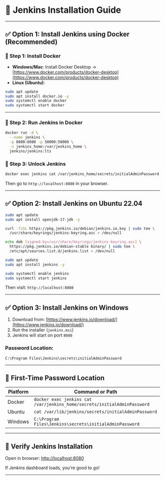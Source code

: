 
# 🧰 Jenkins Installation Guide

---

## ✅ Option 1: Install Jenkins using Docker (Recommended)

### 🔹 Step 1: Install Docker

- **Windows/Mac**: Install Docker Desktop → [https://www.docker.com/products/docker-desktop](https://www.docker.com/products/docker-desktop)
- **Linux (Ubuntu)**:
```bash
sudo apt update
sudo apt install docker.io -y
sudo systemctl enable docker
sudo systemctl start docker
```

---

### 🔹 Step 2: Run Jenkins in Docker

```bash
docker run -d \
  --name jenkins \
  -p 8080:8080 -p 50000:50000 \
  -v jenkins_home:/var/jenkins_home \
  jenkins/jenkins:lts
```

### 🔹 Step 3: Unlock Jenkins

```bash
docker exec jenkins cat /var/jenkins_home/secrets/initialAdminPassword
```

Then go to `http://localhost:8080` in your browser.

---

## ✅ Option 2: Install Jenkins on Ubuntu 22.04

```bash
sudo apt update
sudo apt install openjdk-17-jdk -y

curl -fsSL https://pkg.jenkins.io/debian/jenkins.io.key | sudo tee \
  /usr/share/keyrings/jenkins-keyring.asc > /dev/null

echo deb [signed-by=/usr/share/keyrings/jenkins-keyring.asc] \
  https://pkg.jenkins.io/debian-stable binary/ | sudo tee \
  /etc/apt/sources.list.d/jenkins.list > /dev/null

sudo apt update
sudo apt install jenkins -y

sudo systemctl enable jenkins
sudo systemctl start jenkins
```

Then visit: `http://localhost:8080`

---

## ✅ Option 3: Install Jenkins on Windows

1. Download from: [https://www.jenkins.io/download/](https://www.jenkins.io/download/)
2. Run the installer (`jenkins.msi`)
3. Jenkins will start on port `8080`

### Password Location:
```
C:\Program Files\Jenkins\secrets\initialAdminPassword
```

---

## 🔐 First-Time Password Location

| Platform | Command or Path |
|----------|------------------|
| Docker | `docker exec jenkins cat /var/jenkins_home/secrets/initialAdminPassword` |
| Ubuntu | `cat /var/lib/jenkins/secrets/initialAdminPassword` |
| Windows | `C:\Program Files\Jenkins\secrets\initialAdminPassword` |

---

## 🧪 Verify Jenkins Installation

Open in browser: [http://localhost:8080](http://localhost:8080)

If Jenkins dashboard loads, you're good to go!

---
